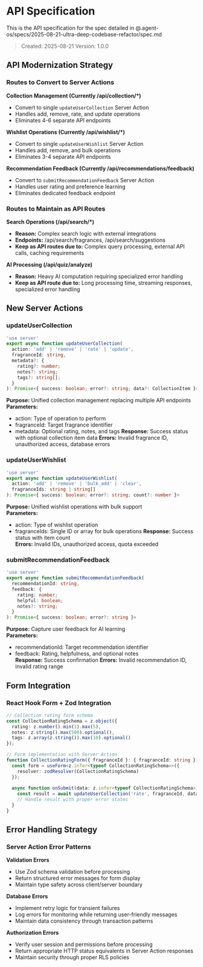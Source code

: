 # API Specification

This is the API specification for the spec detailed in @.agent-os/specs/2025-08-21-ultra-deep-codebase-refactor/spec.md

> Created: 2025-08-21
> Version: 1.0.0

## API Modernization Strategy

### Routes to Convert to Server Actions

**Collection Management (Currently /api/collection/*)**
- Convert to single `updateUserCollection` Server Action
- Handles add, remove, rate, and update operations
- Eliminates 4-6 separate API endpoints

**Wishlist Operations (Currently /api/wishlist/*)**  
- Convert to single `updateUserWishlist` Server Action
- Handles add, remove, and bulk operations
- Eliminates 3-4 separate API endpoints

**Recommendation Feedback (Currently /api/recommendations/feedback)**
- Convert to `submitRecommendationFeedback` Server Action
- Handles user rating and preference learning
- Eliminates dedicated feedback endpoint

### Routes to Maintain as API Routes

**Search Operations (/api/search/*)**
- **Reason:** Complex search logic with external integrations
- **Endpoints:** /api/search/fragrances, /api/search/suggestions
- **Keep as API routes due to:** Complex query processing, external API calls, caching requirements

**AI Processing (/api/quiz/analyze)**
- **Reason:** Heavy AI computation requiring specialized error handling
- **Keep as API route due to:** Long processing time, streaming responses, specialized error handling

## New Server Actions

### updateUserCollection

```typescript
'use server'
export async function updateUserCollection(
  action: 'add' | 'remove' | 'rate' | 'update',
  fragranceId: string,
  metadata?: {
    rating?: number;
    notes?: string;
    tags?: string[];
  }
): Promise<{ success: boolean; error?: string; data?: CollectionItem }>
```

**Purpose:** Unified collection management replacing multiple API endpoints  
**Parameters:** 
- action: Type of operation to perform
- fragranceId: Target fragrance identifier  
- metadata: Optional rating, notes, and tags
**Response:** Success status with optional collection item data
**Errors:** Invalid fragrance ID, unauthorized access, database errors

### updateUserWishlist

```typescript
'use server'
export async function updateUserWishlist(
  action: 'add' | 'remove' | 'bulk_add' | 'clear',
  fragranceIds: string | string[]
): Promise<{ success: boolean; error?: string; count?: number }>
```

**Purpose:** Unified wishlist operations with bulk support  
**Parameters:**
- action: Type of wishlist operation
- fragranceIds: Single ID or array for bulk operations
**Response:** Success status with item count  
**Errors:** Invalid IDs, unauthorized access, quota exceeded

### submitRecommendationFeedback

```typescript
'use server' 
export async function submitRecommendationFeedback(
  recommendationId: string,
  feedback: {
    rating: number;
    helpful: boolean;
    notes?: string;
  }
): Promise<{ success: boolean; error?: string }>
```

**Purpose:** Capture user feedback for AI learning  
**Parameters:**
- recommendationId: Target recommendation identifier
- feedback: Rating, helpfulness, and optional notes  
**Response:** Success confirmation
**Errors:** Invalid recommendation ID, invalid rating range

## Form Integration

### React Hook Form + Zod Integration

```typescript
// Collection rating form schema
const CollectionRatingSchema = z.object({
  rating: z.number().min(1).max(5),
  notes: z.string().max(500).optional(),
  tags: z.array(z.string()).max(10).optional()
});

// Form implementation with Server Action
function CollectionRatingForm({ fragranceId }: { fragranceId: string }) {
  const form = useForm<z.infer<typeof CollectionRatingSchema>>({
    resolver: zodResolver(CollectionRatingSchema)
  });
  
  async function onSubmit(data: z.infer<typeof CollectionRatingSchema>) {
    const result = await updateUserCollection('rate', fragranceId, data);
    // Handle result with proper error states
  }
}
```

## Error Handling Strategy

### Server Action Error Patterns

**Validation Errors**
- Use Zod schema validation before processing
- Return structured error messages for form display
- Maintain type safety across client/server boundary

**Database Errors**  
- Implement retry logic for transient failures
- Log errors for monitoring while returning user-friendly messages
- Maintain data consistency through transaction patterns

**Authorization Errors**
- Verify user session and permissions before processing
- Return appropriate HTTP status equivalents in Server Action responses
- Maintain security through proper RLS policies
